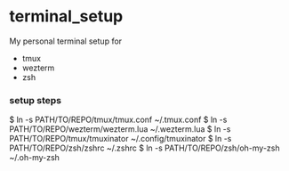 # terminal_setup

My personal terminal setup for

- tmux
- wezterm
- zsh

### setup steps

$ ln -s PATH/TO/REPO/tmux/tmux.conf ~/.tmux.conf
$ ln -s PATH/TO/REPO/wezterm/wezterm.lua ~/.wezterm.lua
$ ln -s PATH/TO/REPO/tmux/tmuxinator ~/.config/tmuxinator
$ ln -s PATH/TO/REPO/zsh/zshrc ~/.zshrc
$ ln -s PATH/TO/REPO/zsh/oh-my-zsh ~/.oh-my-zsh
